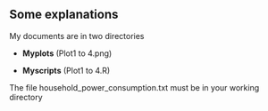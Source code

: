 ## Some explanations

My documents are in two directories

* <b>Myplots</b> (Plot1 to 4.png)

* <b>Myscripts</b> (Plot1 to 4.R)

The file household_power_consumption.txt must be in your working directory
